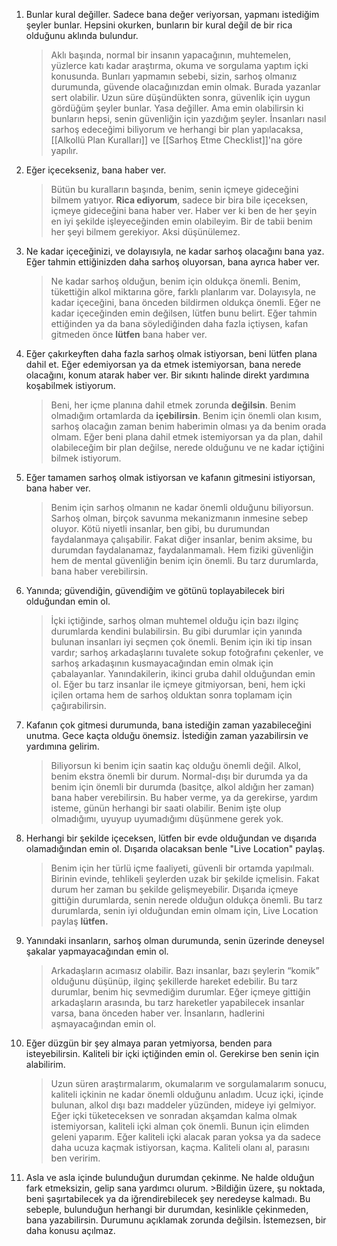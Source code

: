 1. Bunlar kural değiller. Sadece bana değer veriyorsan, yapmanı istediğim şeyler bunlar. Hepsini okurken, bunların bir kural değil de bir rica olduğunu aklında bulundur.
	>Aklı başında, normal bir insanın yapacağının, muhtemelen, yüzlerce katı kadar araştırma, okuma ve sorgulama yaptım içki konusunda. Bunları yapmamın sebebi, sizin, sarhoş olmanız durumunda, güvende olacağınızdan emin olmak. Burada yazanlar sert olabilir. Uzun süre düşündükten sonra, güvenlik için uygun gördüğüm şeyler bunlar. Yasa değiller. Ama emin olabilirsin ki bunların hepsi, senin güvenliğin için yazdığım şeyler. İnsanları nasıl sarhoş edeceğimi biliyorum ve herhangi bir plan yapılacaksa, [[Alkollü Plan Kuralları]] ve [[Sarhoş Etme Checklist]]'na göre yapılır.
2.  Eğer içecekseniz, bana haber ver.
	>Bütün bu kuralların başında, benim, senin içmeye gideceğini bilmem yatıyor. **Rica ediyorum**, sadece bir bira bile içeceksen, içmeye gideceğini bana haber ver. Haber ver ki ben de her şeyin en iyi şekilde işleyeceğinden emin olabileyim. Bir de tabii benim her şeyi bilmem gerekiyor. Aksi düşünülemez.
3. Ne kadar içeceğinizi, ve dolayısıyla, ne kadar sarhoş olacağını bana yaz. Eğer tahmin ettiğinizden daha sarhoş oluyorsan, bana ayrıca haber ver.
	>Ne kadar sarhoş olduğun, benim için oldukça önemli. Benim, tükettiğin alkol miktarına göre, farklı planlarım var. Dolayısyla, ne kadar içeceğini, bana önceden bildirmen oldukça önemli. Eğer ne kadar içeceğinden emin değilsen, lütfen bunu belirt. Eğer tahmin ettiğinden ya da bana söylediğinden daha fazla içtiysen, kafan gitmeden önce **lütfen** bana haber ver.
4. Eğer çakırkeyften daha fazla sarhoş olmak istiyorsan, beni lütfen plana dahil et. Eğer edemiyorsan ya da etmek istemiyorsan, bana nerede olacağını, konum atarak haber ver. Bir sıkıntı halinde direkt yardımına koşabilmek istiyorum.
	>Beni, her içme planına dahil etmek zorunda **değilsin**. Benim olmadığım ortamlarda da **içebilirsin**. Benim için önemli olan kısım, sarhoş olacağın zaman benim haberimin olması ya da benim orada olmam. Eğer beni plana dahil etmek istemiyorsan ya da plan, dahil olabileceğim bir plan değilse, nerede olduğunu ve ne kadar içtiğini bilmek istiyorum.
5. Eğer tamamen sarhoş olmak istiyorsan ve kafanın gitmesini istiyorsan, bana haber ver.
    >Benim için sarhoş olmanın ne kadar önemli olduğunu biliyorsun. Sarhoş olman, birçok savunma mekanizmanın inmesine sebep oluyor. Kötü niyetli insanlar, ben gibi, bu durumundan faydalanmaya çalışabilir. Fakat diğer insanlar, benim aksime, bu durumdan faydalanamaz, faydalanmamalı. Hem fiziki güvenliğin hem de mental güvenliğin benim için önemli. Bu tarz durumlarda, bana haber verebilirsin.
6. Yanında; güvendiğin, güvendiğim ve götünü toplayabilecek biri olduğundan emin ol.
    >İçki içtiğinde, sarhoş olman muhtemel olduğu için bazı ilginç durumlarda kendini bulabilirsin. Bu gibi durumlar için yanında bulunan insanları iyi seçmen çok önemli. Benim için iki tip insan vardır; sarhoş arkadaşlarını tuvalete sokup fotoğrafını çekenler, ve sarhoş arkadaşının kusmayacağından emin olmak için çabalayanlar. Yanındakilerin, ikinci gruba dahil olduğundan emin ol. Eğer bu tarz insanlar ile içmeye gitmiyorsan, beni, hem içki içilen ortama hem de sarhoş olduktan sonra toplamam için çağırabilirsin.    
7. Kafanın çok gitmesi durumunda, bana istediğin zaman yazabileceğini unutma. Gece kaçta olduğu önemsiz. İstediğin zaman yazabilirsin ve yardımına gelirim.
   > Biliyorsun ki benim için saatin kaç olduğu önemli değil. Alkol, benim ekstra önemli bir durum. Normal-dışı bir durumda ya da benim için önemli bir durumda (basitçe, alkol aldığın her zaman) bana haber verebilirsin. Bu haber verme, ya da gerekirse, yardım isteme, günün herhangi bir saati olabilir. Benim işte olup olmadığımı, uyuyup uyumadığımı düşünmene gerek yok.
8. Herhangi bir şekilde içeceksen, lütfen bir evde olduğundan ve dışarıda olamadığından emin ol. Dışarıda olacaksan benle "Live Location" paylaş.
   > Benim için her türlü içme faaliyeti, güvenli bir ortamda yapılmalı. Birinin evinde, tehlikeli şeylerden uzak bir şekilde içmelisin. Fakat durum her zaman bu şekilde gelişmeyebilir. Dışarıda içmeye gittiğin durumlarda, senin nerede olduğun oldukça önemli. Bu tarz durumlarda, senin iyi olduğundan emin olmam için, Live Location paylaş **lütfen.**
9. Yanındaki insanların, sarhoş olman durumunda, senin üzerinde deneysel şakalar yapmayacağından emin ol.
    >Arkadaşların acımasız olabilir. Bazı insanlar, bazı şeylerin “komik” olduğunu düşünüp, ilginç şekillerde hareket edebilir. Bu tarz durumlar, benim hiç sevmediğim durumlar. Eğer içmeye gittiğin arkadaşların arasında, bu tarz hareketler yapabilecek insanlar varsa, bana önceden haber ver. İnsanların, hadlerini aşmayacağından emin ol.
10. Eğer düzgün bir şey almaya paran yetmiyorsa, benden para isteyebilirsin. Kaliteli bir içki içtiğinden emin ol. Gerekirse ben senin için alabilirim.
    >Uzun süren araştırmalarım, okumalarım ve sorgulamalarım sonucu, kaliteli içkinin ne kadar önemli olduğunu anladım. Ucuz içki, içinde bulunan, alkol dışı bazı maddeler yüzünden, mideye iyi gelmiyor. Eğer içki tüketeceksen ve sonradan akşamdan kalma olmak istemiyorsan, kaliteli içki alman çok önemli. Bunun için elimden geleni yaparım. Eğer kaliteli içki alacak paran yoksa ya da sadece daha ucuza kaçmak istiyorsan, kaçma. Kaliteli olanı al, parasını ben veririm.
11.  Asla ve asla içinde bulunduğun durumdan çekinme. Ne halde olduğun fark etmeksizin, gelip sana yardımcı olurum.
    >Bildiğin üzere, şu noktada, beni şaşırtabilecek ya da iğrendirebilecek şey neredeyse kalmadı. Bu sebeple, bulunduğun herhangi bir durumdan, kesinlikle çekinmeden, bana yazabilirsin. Durumunu açıklamak zorunda değilsin. İstemezsen, bir daha konusu açılmaz.